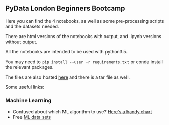 ## PyData London Beginners Bootcamp

Here you can find the 4 notebooks, as well as some pre-processing scripts and the datasets needed.

There are html versions of the notebooks with output, and .ipynb versions without output.

All the notebooks are intended to be used with python3.5.

You may need to `pip install --user -r requirements.txt` or conda install the relevant packages.

The files are also hosted [here](https://conrad.pythonanywhere.com/pydata/) and there is a tar file as well.



Some useful links:

### Machine Learning
- Confused about which ML algorithm to use? [Here's a handy chart](http://scikit-learn.org/stable/tutorial/machine_learning_map/)
- Free [ML data sets](http://archive.ics.uci.edu/ml/)
